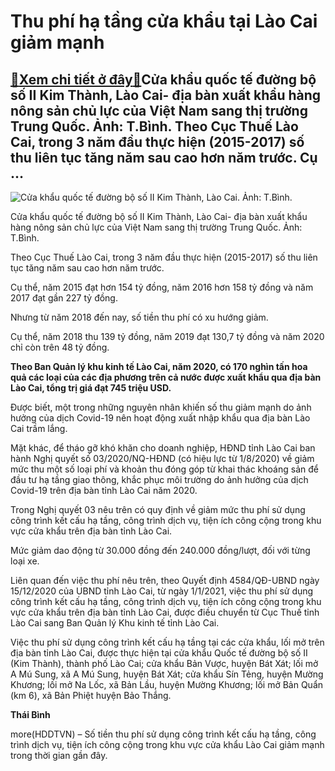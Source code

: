 Thu phí hạ tầng cửa khẩu tại Lào Cai giảm mạnh
==============================================

[:gift:Xem chi tiết ở đây:gift:](https://hddtvn.com/thu-phi-ha-tang-cua-khau-tai-lao-cai-giam-manh/)Cửa khẩu quốc tế đường bộ số II Kim Thành, Lào Cai- địa bàn xuất khẩu hàng nông sản chủ lực của Việt Nam sang thị trường Trung Quốc. Ảnh: T.Bình. Theo Cục Thuế Lào Cai, trong 3 năm đầu thực hiện (2015-2017) số thu liên tục tăng năm sau cao hơn năm trước. Cụ …
-------------------------------------------------------------------------------------------------------------------------------------------------------------------------------------------------------------------------------------------------------------------





![Cửa khẩu quốc tế đường bộ số II Kim Thành, Lào Cai. Ảnh: T.Bình.](https://hddtvn.com/wp-content/uploads/2021/01/2126_5142_IMG_0992.jpg "Cửa khẩu quốc tế đường bộ số II Kim Thành, Lào Cai. Ảnh: T.Bình.")


Cửa khẩu quốc tế đường bộ số II Kim Thành, Lào Cai- địa bàn xuất khẩu hàng nông sản chủ lực của Việt Nam sang thị trường Trung Quốc. Ảnh: T.Bình.



Theo Cục Thuế Lào Cai, trong 3 năm đầu thực hiện (2015-2017) số thu liên tục tăng năm sau cao hơn năm trước.


Cụ thể, năm 2015 đạt hơn 154 tỷ đồng, năm 2016 hơn 158 tỷ đồng và năm 2017 đạt gần 227 tỷ đồng.


Nhưng từ năm 2018 đến nay, số tiền thu phí có xu hướng giảm.


Cụ thể, năm 2018 thu 139 tỷ đồng, năm 2019 đạt 130,7 tỷ đồng và năm 2020 chỉ còn trên 48 tỷ đồng.





**Theo Ban Quản lý khu kinh tế Lào Cai, năm 2020, có 170 nghìn tấn hoa quả các loại của các địa phương trên cả nước được xuất khẩu qua địa bàn Lào Cai, tổng trị giá đạt 745 triệu USD.**



Được biết, một trong những nguyên nhân khiến số thu giảm mạnh do ảnh hưởng của dịch Covid-19 nên hoạt động xuất nhập khẩu qua địa bàn Lào Cai trầm lắng.


Mặt khác, để tháo gỡ khó khăn cho doanh nghiệp, HĐND tỉnh Lào Cai ban hành Nghị quyết số 03/2020/NQ-HĐND (có hiệu lực từ 1/8/2020) về giảm mức thu một số loại phí và khoản thu đóng góp từ khai thác khoáng sản để đầu tư hạ tầng giao thông, khắc phục môi trường do ảnh hưởng của dịch Covid-19 trên địa bàn tỉnh Lào Cai năm 2020.


Trong Nghị quyết 03 nêu trên có quy định về giảm mức thu phí sử dụng công trình kết cấu hạ tầng, công trình dịch vụ, tiện ích công cộng trong khu vực cửa khẩu trên địa bàn tỉnh Lào Cai.


Mức giảm dao động từ 30.000 đồng đến 240.000 đồng/lượt, đối với từng loại xe.


Liên quan đến việc thu phí nêu trên, theo Quyết định 4584/QĐ-UBND ngày 15/12/2020 của UBND tỉnh Lào Cai, từ ngày 1/1/2021, việc thu phí sử dụng công trình kết cấu hạ tầng, công trình dịch vụ, tiện ích công cộng trong khu vực cửa khẩu trên địa bàn tỉnh Lào Cai, được điều chuyển từ Cục Thuế tỉnh Lào Cai sang Ban Quản lý Khu kinh tế tỉnh Lào Cai.


Việc thu phí sử dụng công trình kết cấu hạ tầng tại các cửa khẩu, lối mở trên địa bàn tỉnh Lào Cai, được thực hiện tại cửa khẩu Quốc tế đường bộ số II (Kim Thành), thành phố Lào Cai; cửa khẩu Bản Vược, huyện Bát Xát; lối mở A Mú Sung, xã A Mú Sung, huyện Bát Xát; cửa khẩu Sín Tẻng, huyện Mường Khương; lối mở Na Lốc, xã Bản Lầu, huyện Mường Khương; lối mở Bản Quẩn (km 6), xã Bản Phiệt huyện Bảo Thắng.




**Thái Bình**



more(HDDTVN) – Số tiền thu phí sử dụng công trình kết cấu hạ tầng, công trình dịch vụ, tiện ích công cộng trong khu vực cửa khẩu Lào Cai giảm mạnh trong thời gian gần đây.

